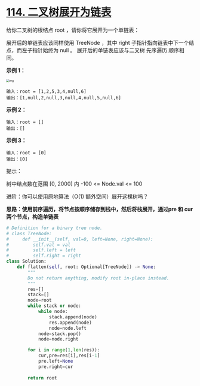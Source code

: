 # [114. 二叉树展开为链表](https://leetcode.cn/problems/flatten-binary-tree-to-linked-list/)

给你二叉树的根结点 root ，请你将它展开为一个单链表：

展开后的单链表应该同样使用 TreeNode ，其中 right 子指针指向链表中下一个结点，而左子指针始终为 null 。
展开后的单链表应该与二叉树 先序遍历 顺序相同。

**示例 1：**

<img src="https://assets.leetcode.com/uploads/2021/01/14/flaten.jpg" alt="img" style="zoom: 50%;" />

```
输入：root = [1,2,5,3,4,null,6]
输出：[1,null,2,null,3,null,4,null,5,null,6]
```

**示例 2：**

```
输入：root = []
输出：[]
```

**示例 3：**

```
输入：root = [0]
输出：[0]
```

提示：

树中结点数在范围 [0, 2000] 内
-100 <= Node.val <= 100


进阶：你可以使用原地算法（O(1) 额外空间）展开这棵树吗？

**思路：使用前序遍历，将节点按顺序储存到栈中，然后将栈展开，通过pre 和 cur 两个节点，构造单链表**

```python
# Definition for a binary tree node.
# class TreeNode:
#     def __init__(self, val=0, left=None, right=None):
#         self.val = val
#         self.left = left
#         self.right = right
class Solution:
    def flatten(self, root: Optional[TreeNode]) -> None:
        """
        Do not return anything, modify root in-place instead.
        """
        res=[]
        stack=[]
        node=root
        while stack or node:
            while node:
                stack.append(node)
                res.append(node)
                node=node.left
            node=stack.pop()
            node=node.right

        for i in range(1,len(res)):
            cur,pre=res[i],res[i-1]
            pre.left=None
            pre.right=cur
            
        return root
```

